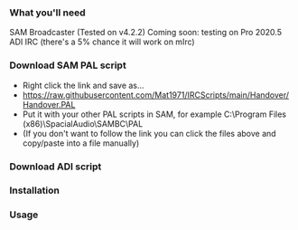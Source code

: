 ### What you'll need
SAM Broadcaster (Tested on v4.2.2)  Coming soon: testing on Pro 2020.5
ADI IRC (there's a 5% chance it will work on mIrc)

### Download SAM PAL script

* Right click the link and save as...
* https://raw.githubusercontent.com/Mat1971/IRCScripts/main/Handover/Handover.PAL
* Put it with your other PAL scripts in SAM, for example C:\Program Files (x86)\SpacialAudio\SAMBC\PAL
* (If you don't want to follow the link you can click the files above and copy/paste into a file manually)

### Download ADI script

### Installation

### Usage
